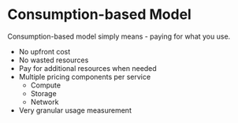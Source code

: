 # Consumption-based Model

Consumption-based model simply means - paying for what you use. 

- No upfront cost
- No wasted resources
- Pay for additional resources when needed
- Multiple pricing components per service
    - Compute
    - Storage
    - Network
- Very granular usage measurement
